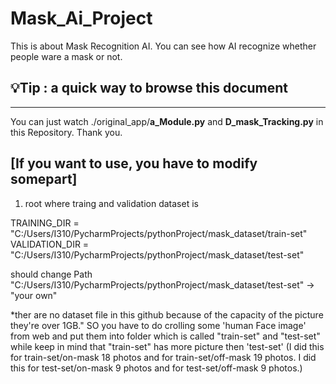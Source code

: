 # Mask_Ai_Project
This is about Mask Recognition AI. You can see how AI recognize whether people ware a mask or not.

## **💡Tip : a quick way to browse this document**
---


You can just watch ./original_app/**a_Module.py** and **D_mask_Tracking.py** in this Repository. Thank you.


**[If you want to use, you have to modify somepart]**
---
1) root where traing and validation dataset is

TRAINING_DIR = "C:/Users/I310/PycharmProjects/pythonProject/mask_dataset/train-set"
VALIDATION_DIR = "C:/Users/I310/PycharmProjects/pythonProject/mask_dataset/test-set"

should change Path "C:/Users/I310/PycharmProjects/pythonProject/mask_dataset/test-set" -> "your own"


*ther are no dataset file in this github because of the capacity of the picture they're over 1GB."
SO you have to do crolling some 'human Face image' from web and put them into folder which is called "train-set" and "test-set"
while keep in mind that "train-set" has more picture then 'test-set'
(I did this for train-set/on-mask 18 photos and for train-set/off-mask 19 photos. 
I did this for test-set/on-mask 9 photos and for test-set/off-mask 9 photos.)
